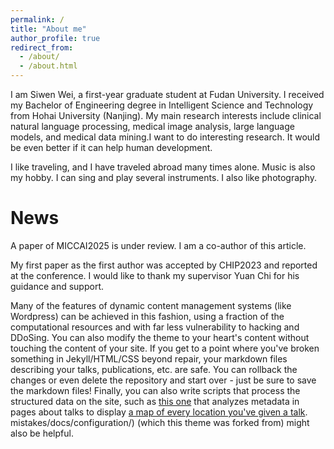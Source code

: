 ```yaml
---
permalink: /
title: "About me"
author_profile: true
redirect_from: 
  - /about/
  - /about.html
---
```

I am Siwen Wei, a first-year graduate student at Fudan University. I received my Bachelor of Engineering degree in Intelligent Science and Technology from Hohai University (Nanjing). My main research interests include clinical natural language processing, medical image analysis, large language models, and medical data mining.I want to do interesting research. It would be even better if it can help human development.

I like traveling, and I have traveled abroad many times alone. Music is also my hobby. I can sing and play several instruments. I also like photography.


News
======
A paper of MICCAI2025 is under review. I am a co-author of this article.

My first paper as the first author was accepted by CHIP2023 and reported at the conference. I would like to thank my supervisor Yuan Chi for his guidance and support.

Many of the features of dynamic content management systems (like Wordpress) can be achieved in this fashion, using a fraction of the computational resources and with far less vulnerability to hacking and DDoSing. You can also modify the theme to your heart's content without touching the content of your site. If you get to a point where you've broken something in Jekyll/HTML/CSS beyond repair, your markdown files describing your talks, publications, etc. are safe. You can rollback the changes or even delete the repository and start over - just be sure to save the markdown files! Finally, you can also write scripts that process the structured data on the site, such as [this one](https://github.com/academicpages/academicpages.github.io/blob/master/talkmap.ipynb) that analyzes metadata in pages about talks to display [a map of every location you've given a talk](https://academicpages.github.io/talkmap.html).
mistakes/docs/configuration/) (which this theme was forked from) might also be helpful.
